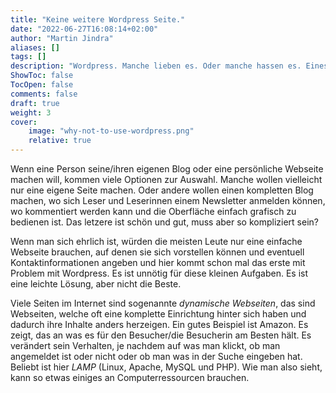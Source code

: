 ```yaml
---
title: "Keine weitere Wordpress Seite."
date: "2022-06-27T16:08:14+02:00"
author: "Martin Jindra"
aliases: []
tags: []
description: "Wordpress. Manche lieben es. Oder manche hassen es. Eines steht fest, es ist (fast) überall."
ShowToc: false
TocOpen: false
comments: false
draft: true
weight: 3
cover:
    image: "why-not-to-use-wordpress.png"
    relative: true
---
```


Wenn eine Person seine/ihren eigenen Blog oder eine persönliche Webseite machen will, kommen viele Optionen zur Auswahl. Manche wollen vielleicht nur eine eigene Seite machen. Oder andere wollen einen kompletten Blog machen, wo sich Leser und Leserinnen einem Newsletter anmelden können, wo kommentiert werden kann und die Oberfläche einfach grafisch zu bedienen ist. Das letzere ist schön und gut, muss aber so kompliziert sein?

Wenn man sich ehrlich ist, würden die meisten Leute nur eine einfache Webseite brauchen, auf denen sie sich vorstellen können und eventuell Kontaktinformationen angeben und hier kommt schon mal das erste mit Problem mit Wordpress. Es ist unnötig für diese kleinen Aufgaben. Es ist eine leichte Lösung, aber nicht die Beste.

Viele Seiten im Internet sind sogenannte _dynamische Webseiten_, das sind Webseiten, welche oft eine komplette Einrichtung hinter sich haben und dadurch ihre Inhalte anders herzeigen. Ein gutes Beispiel ist Amazon. Es zeigt, das an was es für den Besucher/die Besucherin am Besten hält. Es verändert sein Verhalten, je nachdem auf was man klickt, ob man angemeldet ist oder nicht oder ob man was in der Suche eingeben hat. Beliebt ist hier _LAMP_ (Linux, Apache, MySQL und PHP). Wie man also sieht, kann so etwas einiges an Computerressourcen brauchen.

